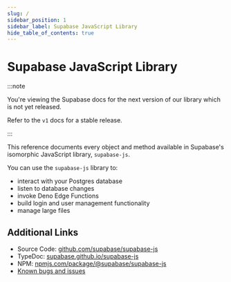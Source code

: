 ```yaml
---
slug: /
sidebar_position: 1
sidebar_label: Supabase JavaScript Library
hide_table_of_contents: true
---
```


# Supabase JavaScript Library

:::note

You're viewing the Supabase docs for the next version of our library which is not yet released.

Refer to the `v1` docs for a stable release.

:::

This reference documents every object and method available in Supabase's isomorphic JavaScript library, `supabase-js`.

You can use the `supabase-js` library to:

- interact with your Postgres database
- listen to database changes
- invoke Deno Edge Functions
- build login and user management functionality
- manage large files

## Additional Links

- Source Code: [github.com/supabase/supabase-js](https://github.com/supabase/supabase-js)
- TypeDoc: [supabase.github.io/supabase-js](https://supabase.github.io/supabase-js)
- NPM: [npmjs.com/package/@supabase/supabase-js](https://www.npmjs.com/package/@supabase/supabase-js)
- [Known bugs and issues](https://github.com/supabase/supabase-js/issues)

